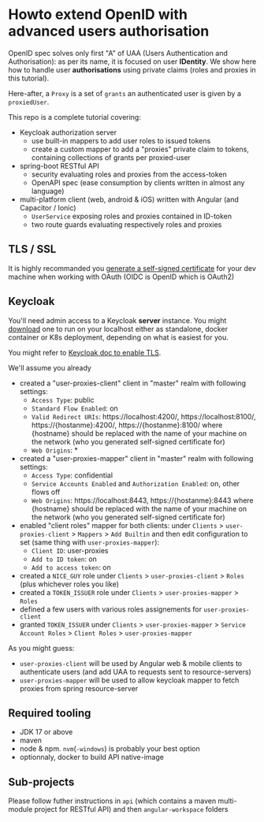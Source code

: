 # Howto extend OpenID with advanced users authorisation

OpenID spec solves only first "A" of UAA (Users Authentication and Authorisation): as per its name, it is focused on user __IDentity__.
We show here how to handle user __authorisations__ using private claims (roles and proxies in this tutorial).

Here-after, a `Proxy` is a set of `grants` an authenticated user is given by a `proxiedUser`.

This repo is a complete tutorial covering:
- Keycloak authorization server
  * use built-in mappers to add user roles to issued tokens
  * create a custom mapper to add a "proxies" private claim to tokens, containing collections of grants per proxied-user
- spring-boot RESTful API
  * security evaluating roles and proxies from the access-token
  * OpenAPI spec (ease consumption by clients written in almost any language)
- multi-platform client (web, android & iOS) written with Angular (and Capacitor / Ionic)
  * `UserService` exposing roles and proxies contained in ID-token
  * two route guards evaluating respectively roles and proxies

## TLS / SSL
It is highly recommanded you [generate a self-signed certificate](https://github.com/ch4mpy/self-signed-certificate-generation) for your dev machine when working with OAuth (OIDC is OpenID which is OAuth2)

## Keycloak
You'll need admin access to a Keycloak __server__ instance. You might [download](https://www.keycloak.org/downloads) one to run on your localhost either as standalone, docker container or K8s deployment, depending on what is easiest for you.

You might refer to [Keycloak doc to enable TLS](https://www.keycloak.org/server/enabletls).

We'll assume you already
- created a "user-proxies-client" client in "master" realm with following settings:
  * `Access Type`: public
  * `Standard Flow Enabled`: on
  * `Valid Redirect URIs`: https://localhost:4200/, https://localhost:8100/, https://{hostanme}:4200/, https://{hostanme}:8100/ where {hostname} should be replaced with the name of your machine on the network (who you generated self-signed certificate for)
  * `Web Origins`: *
- created a "user-proxies-mapper" client in "master" realm with following settings:
  * `Access Type`: confidential
  * `Service Accounts Enabled` and `Authorization Enabled`: on, other flows off
  * `Web Origins`: https://localhost:8443, https://{hostanme}:8443 where {hostname} should be replaced with the name of your machine on the network (who you generated self-signed certificate for)
- enabled "client roles" mapper for both clients: under `Clients` > `user-proxies-client` > `Mappers` > `Add Builtin` and then edit configuration to set (same thing with `user-proxies-mapper`):
  * `Client ID`: user-proxies
  * `Add to ID token`: on
  * `Add to access token`: on
- created a `NICE_GUY` role under `Clients` > `user-proxies-client` > `Roles` (plus whichever roles you like)
- created a `TOKEN_ISSUER` role under `Clients` > `user-proxies-mapper` > `Roles`
- defined a few users with various roles assignements for `user-proxies-client`
- granted `TOKEN_ISSUER` under `Clients` > `user-proxies-mapper` > `Service Account Roles` > `Client Roles` > `user-proxies-mapper`

As you might guess:
- `user-proxies-client` will be used by Angular web & mobile clients to authenticate users (and add UAA to requests sent to resource-servers)
- `user-proxies-mapper` will be used to allow keycloak mapper to fetch proxies from spring resource-server

## Required tooling
- JDK 17 or above
- maven
- node & npm. `nvm`(`-windows`) is probably your best option
- optionnaly, docker to build API native-image

## Sub-projects
Please follow futher instructions in `api` (which contains a maven multi-module project for RESTful API) and then `angular-workspace` folders
